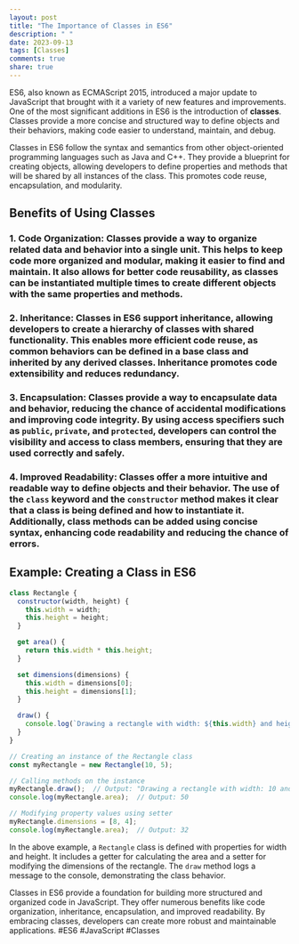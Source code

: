 ```yaml
---
layout: post
title: "The Importance of Classes in ES6"
description: " "
date: 2023-09-13
tags: [Classes]
comments: true
share: true
---
```


ES6, also known as ECMAScript 2015, introduced a major update to JavaScript that brought with it a variety of new features and improvements. One of the most significant additions in ES6 is the introduction of **classes**. Classes provide a more concise and structured way to define objects and their behaviors, making code easier to understand, maintain, and debug. 

Classes in ES6 follow the syntax and semantics from other object-oriented programming languages such as Java and C++. They provide a blueprint for creating objects, allowing developers to define properties and methods that will be shared by all instances of the class. This promotes code reuse, encapsulation, and modularity.

## Benefits of Using Classes

### 1. **Code Organization**: Classes provide a way to organize related data and behavior into a single unit. This helps to keep code more organized and modular, making it easier to find and maintain. It also allows for better code reusability, as classes can be instantiated multiple times to create different objects with the same properties and methods.

### 2. **Inheritance**: Classes in ES6 support inheritance, allowing developers to create a hierarchy of classes with shared functionality. This enables more efficient code reuse, as common behaviors can be defined in a base class and inherited by any derived classes. Inheritance promotes code extensibility and reduces redundancy.

### 3. **Encapsulation**: Classes provide a way to encapsulate data and behavior, reducing the chance of accidental modifications and improving code integrity. By using access specifiers such as `public`, `private`, and `protected`, developers can control the visibility and access to class members, ensuring that they are used correctly and safely.

### 4. **Improved Readability**: Classes offer a more intuitive and readable way to define objects and their behavior. The use of the `class` keyword and the `constructor` method makes it clear that a class is being defined and how to instantiate it. Additionally, class methods can be added using concise syntax, enhancing code readability and reducing the chance of errors.

## Example: Creating a Class in ES6

```javascript
class Rectangle {
  constructor(width, height) {
    this.width = width;
    this.height = height;
  }

  get area() {
    return this.width * this.height;
  }

  set dimensions(dimensions) {
    this.width = dimensions[0];
    this.height = dimensions[1];
  }

  draw() {
    console.log(`Drawing a rectangle with width: ${this.width} and height: ${this.height}.`);
  }
}

// Creating an instance of the Rectangle class
const myRectangle = new Rectangle(10, 5);

// Calling methods on the instance
myRectangle.draw();  // Output: "Drawing a rectangle with width: 10 and height: 5."
console.log(myRectangle.area);  // Output: 50

// Modifying property values using setter
myRectangle.dimensions = [8, 4];
console.log(myRectangle.area);  // Output: 32
```

In the above example, a `Rectangle` class is defined with properties for width and height. It includes a getter for calculating the area and a setter for modifying the dimensions of the rectangle. The `draw` method logs a message to the console, demonstrating the class behavior.

Classes in ES6 provide a foundation for building more structured and organized code in JavaScript. They offer numerous benefits like code organization, inheritance, encapsulation, and improved readability. By embracing classes, developers can create more robust and maintainable applications. #ES6 #JavaScript #Classes